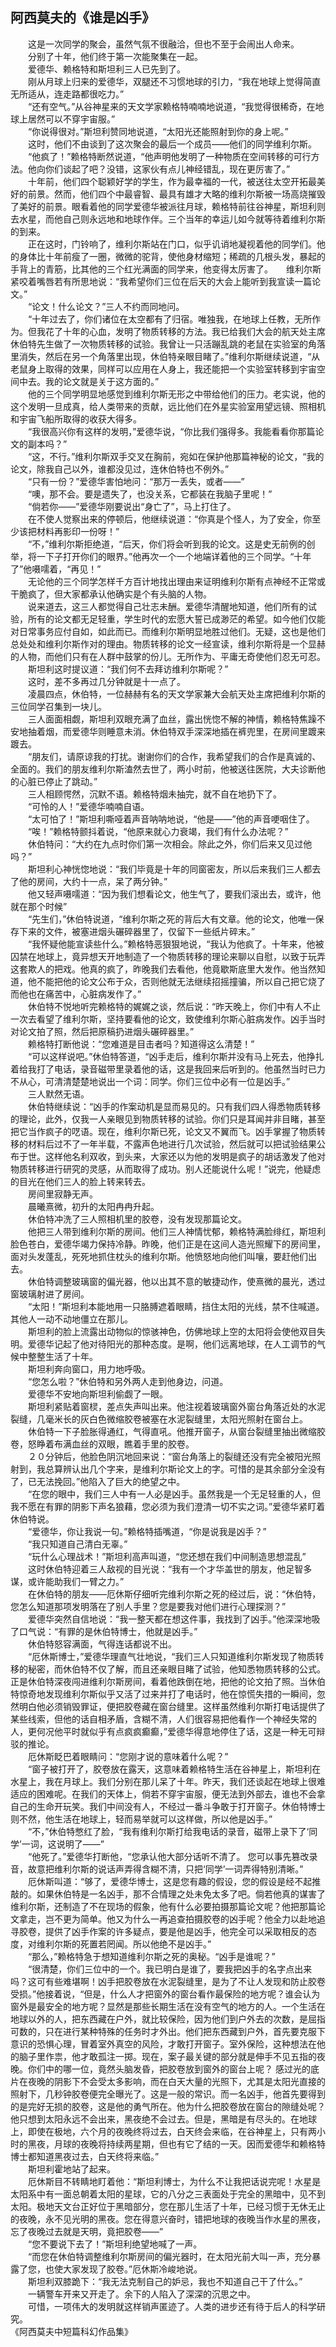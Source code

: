 ## 阿西莫夫的《谁是凶手》

　　这是一次同学的聚会，虽然气氛不很融洽，但也不至于会闹出人命来。
<br>　　分别了十年，他们终于第一次能聚集在一起。
<br>　　爱德华、赖格特和斯坦利三人已先到了。
<br>　　刚从月球上归来的爱德华，双腿还不习惯地球的引力，“我在地球上觉得简直无所适从，连走路都很吃力。”
<br>　　“还有空气。”从谷神星来的天文学家赖格特喃喃地说道，“我觉得很稀奇，在地球上居然可以不穿宇宙服。”
<br>　　“你说得很对。”斯坦利赞同地说道，“太阳光还能照射到你的身上呢。”
<br>　　这时，他们不由谈到了这次聚会的最后一个成员——他们的同学维利尔斯。
<br>　　“他疯了！”赖格特断然说道，“他声明他发明了一种物质在空间转移的可行方法。他向你们谈起了吧？没错，这家伙有点儿神经错乱，现在更厉害了。”
<br>　　十年前，他们四个聪颖好学的学生，作为最幸福的一代，被送往太空开拓最美好的前景。然而，他们四个中最睿智、最具有雄才大略的维利尔斯被一场高烧摧毁了美好的前景。眼看着他的同学爱德华被派往月球，赖格特前往谷神星，斯坦利则去水星，而他自己则永远地和地球作伴。三个当年的幸运儿如今就等待着维利尔斯的到来。
<br>　　正在这时，门铃响了，维利尔斯站在门口，似乎讥诮地凝视着他的同学们。他的身体比十年前瘦了一圈，微微的驼背，使他身材缩短；稀疏的几根头发，暴起的手背上的青筋，比其他的三个红光满面的同学来，他变得太厉害了。　　维利尔斯紧咬着嘴唇若有所思地说：“我希望你们三位在后天的大会上能听到我宣读一篇论文。”
<br>　　“论文！什么论文？”三人不约而同地问。
<br>　　“十年过去了，你们诸位在太空都有了归宿。唯独我，在地球上任教，无所作为。但我花了十年的心血，发明了物质转移的方法。我已给我们大会的航天处主席休伯特先生做了一次物质转移的试验。我曾让一只活蹦乱跳的老鼠在实验室的角落里消失，然后在另一个角落里出现，休伯特亲眼目睹了。”维利尔斯继续说道，“从老鼠身上取得的效果，同样可以应用在人身上，我还能把一个实验室转移到宇宙空间中去。我的论文就是关于这方面的。”
<br>　　他的三个同学明显地感觉到维利尔斯无形之中带给他们的压力。老实说，他的这个发明一旦成真，给人类带来的贡献，远比他们在外星实验室用望远镜、照相机和宇宙飞船所取得的收获大得多。
<br>　　“我很高兴你有这样的发明，”爱德华说，“你比我们强得多。我能看看你那篇论文的副本吗？”
<br>　　“这，不行。”维利尔斯双手交叉在胸前，宛如在保护他那篇神秘的论文，“我的论文，除我自己以外，谁都没见过，连休伯特也不例外。”
<br>　　“只有一份？”爱德华害怕地问：“那万一丢失，或者——”
<br>　　“噢，那不会。要是遗失了，也没关系，它都装在我脑子里呢！”
<br>　　“倘若你——”爱德华刚要说出“身亡了”，马上打住了。
<br>　　在不使人觉察出来的停顿后，他继续说道：“你真是个怪人，为了安全，你至少该把材料再影印一份呀！”
<br>　　“不，”维利尔斯拒绝道，“后天，你们将会听到我的论文。这是史无前例的创举，将一下子打开你们的眼界。”他再次一个一个地端详着他的三个同学。“十年了”他嗫嚅着，“再见！”
<br>　　无论他的三个同学怎样千方百计地找出理由来证明维利尔斯有点神经不正常或干脆疯了，但大家都承认他确实是个有头脑的人物。
<br>　　说来道去，这三人都觉得自己壮志未酬。爱德华清醒地知道，他们所有的试验，所有的论文都无足轻重，学生时代的宏愿大誓已成渺茫的希望。如今他们仅能对日常事务应付自如，如此而已。而维利尔斯明显地胜过他们。无疑，这也是他们总处处和维利尔斯作对的理由。物质转移的论文一经宣读，维利尔斯将是一个显赫的人物，而他们只有在人群中鼓掌的份儿。无所作为、平庸无奇使他们忍无可忍。
<br>　　斯坦利这时提议道：“我们何不去拜访维利尔斯呢？”
<br>　　这时，差不多再过几分钟就是十一点了。
<br>　　凌晨四点，休伯特，一位赫赫有名的天文学家兼大会航天处主席把维利尔斯的三位同学召集到一块儿。
<br>　　三人面面相觑，斯坦利双眼充满了血丝，露出恍惚不解的神情，赖格特焦躁不安地抽着烟，而爱德华则睡意未消。休伯特双手深深地插在裤兜里，在房间里踱来踱去。
<br>　　“朋友们，请原谅我的打扰。谢谢你们的合作，我希望我们的合作是真诚的、全面的。我们的朋友维利尔斯溘然去世了，两小时前，他被送往医院，大夫诊断他的心脏已停止了跳动。”
<br>　　三人相顾愕然，沉默不语。赖格特烟未抽完，就不自在地扔下了。
<br>　　“可怜的人！”爱德华喃喃自语。
<br>　　“太可怕了！”斯坦利嘶哑着声音呐呐地说，“他是——”他的声音哽咽住了。
<br>　　“唉！”赖格特颤抖着说，“他原来就心力衰竭，我们有什么办法呢？”
<br>　　休伯特问：“大约在九点时你们第一次相会。除此之外，你们后来又见过他吗？”
<br>　　斯坦利心神恍惚地说：“我们毕竟是十年的同窗密友，所以后来我们三人都去了他的房间，大约十一点，呆了两分钟。”
<br>　　他又轻声嗫嚅道：“因为我们想看论文，他生气了，要我们滚出去，或许，他就在那个时候”
<br>　　“先生们，”休伯特说道，“维利尔斯之死的背后大有文章。他的论文，他唯一保存下来的文件，被塞进烟头碾碎器里了，仅留下一些纸片碎末。”
<br>　　“我怀疑他能宣读些什么。”赖格特恶狠狠地说，“我认为他疯了。十年来，他被囚禁在地球上，竟异想天开地制造了一个物质转移的理论来聊以自慰，以致于玩弄这套欺人的把戏。他真的疯了，昨晚我们去看他，他竟歇斯底里大发作。他当然知道，他不能把他的论文公布于众，否则他就无法继续招摇撞骗，所以自己把它烧了而他也在痛苦中，心脏病发作了。”
<br>　　休伯特不悦地听完赖格特的娓娓之谈，然后说：“昨天晚上，你们中有人不止一次去看望了维利尔斯，坚持要看他的论文，致使维利尔斯心脏病发作。凶手当时对论文拍了照，然后把原稿扔进烟头碾碎器里。”
<br>　　赖格特打断他说：“您难道是目击者吗？知道得这么清楚！”
<br>　　“可以这样说吧。”休伯特答道，“凶手走后，维利尔斯并没有马上死去，他挣扎着给我打了电话，录音磁带里录着他的话，这是我回来后听到的。他虽然当时已力不从心，可清清楚楚地说出一个词：同学。你们三位中必有一位是凶手。”
<br>　　三人默然无语。
<br>　　休伯特继续说：“凶手的作案动机是显而易见的。只有我们四人得悉物质转移的理论，此外，仅我一人亲眼见到物质转移的试验。你们只是耳闻并非目睹，甚至把它当作疯子的呓语。现在，维利尔斯已死，论文又不翼而飞。凶手掌握了物质转移的材料后过不了一年半载，不露声色地进行几次试验，然后就可以把试验结果公布于世。这样他名利双收，到头来，大家还以为他的发明是疯子的胡话激发了他对物质转移进行研究的灵感，从而取得了成功。别人还能说什么呢！”说完，他疑虑的目光在他们三人的脸上转来转去。
<br>　　房间里寂静无声。
<br>　　晨曦熹微，初升的太阳冉冉升起。
<br>　　休伯特冲洗了三人照相机里的胶卷，没有发现那篇论文。
<br>　　他把三人带到维利尔斯的房间。他们三人神情忧郁，赖格特满脸绯红，斯坦利脸色苍白，爱德华竭力保持冷静。昨晚，他们正是在这间人造光照耀下的房间里，面对头发蓬乱，死死地抓住枕头的维利尔斯。他愤怒地向他们叫嚷，要赶他们出去。
<br>　　休伯特调整玻璃窗的偏光器，他以出其不意的敏捷动作，使熹微的晨光，透过窗玻璃射进了房间。
<br>　　“太阳！”斯坦利本能地用一只胳膊遮着眼睛，挡住太阳的光线，禁不住喊道。其他人一动不动地僵立在那儿。
<br>　　斯坦利的脸上流露出动物似的惊骇神色，仿佛地球上空的太阳将会使他双目失明。爱德华记起了他对待阳光的那种态度。是啊，他们远离地球，在人工调节的气候中整整生活了十年。
<br>　　斯坦利奔向窗口，用力地呼吸。
<br>　　“您怎么啦？”休伯特和另外两人走到他身边，问道。
<br>　　爱德华不安地向斯坦利偷觑了一眼。
<br>　　斯坦利紧贴着窗棂，差点失声叫出来。他注视着玻璃窗外窗台角落近处的水泥裂缝，几毫米长的灰白色微缩胶卷被塞在水泥裂缝里，太阳光照射在窗台上。
<br>　　休伯特一下子脸胀得通红，气得直吼。他推开窗子，从窗台裂缝里抽出微缩胶卷，怒睁着布满血丝的双眼，瞧着手里的胶卷。
<br>　　２０分钟后，他脸色阴沉地回来说：“窗台角落上的裂缝还没有完全被阳光照射到，我总算辨认出几个字来，是维利尔斯论文上的字。可惜的是其余部分全没有了，已无法挽回。”他陷入了巨大的绝望之中。
<br>　　“在您的眼中，我们三人中有一人必是凶手。虽然我是一个无足轻重的人，但我不愿在有罪的阴影下声名狼藉，您必须为我们澄清一切不实之词。”爱德华紧盯着休伯特说。
<br>　　“爱德华，你让我说一句。”赖格特插嘴道，“你是说我是凶手？”
<br>　　“我只知道自己清白无辜。”
<br>　　“玩什么心理战术！”斯坦利高声叫道，“您还想在我们中间制造思想混乱”
<br>　　这时休伯特迎着三人敌视的目光说：“我有一个才华盖世的朋友，他足智多谋，或许能助我们一臂之力。”
<br>　　在休伯特的朋友——厄休斯仔细听完维利尔斯之死的经过后，说：“休伯特，您怎么知道那项发明落在了别人手里？您是要我对他们进行心理探测？”
<br>　　爱德华突然自信地说：“我一整天都在想这件事，我找到了凶手。”他深深地吸了口气说：“有罪的是休伯特博士，他就是凶手。”
<br>　　休伯特怒容满面，气得连话都说不出。
<br>　　“厄休斯博士，”爱德华理直气壮地说，“我们三人只知道维利尔斯发现了物质转移的秘密，而休伯特不仅了解，而且还亲眼目睹了试验，他知悉物质转移的公式。正是休伯特深夜闯进维利尔斯房间，看着他跌倒在地，把他的论文拍了照。当休伯特惊奇地发现维利尔斯似乎又活了过来并打了电话时，他在惊慌失措的一瞬间，忽然明白他必须销毁罪证，便把胶卷藏在窗台缝里。这样虽然维利尔斯打电话提供了某些线索，但他的话自相矛盾，含糊不清，人们很容易把他看作一个神经失常的人，更何况他平时就似乎有点疯疯癫癫，”爱德华得意地停住了话，这是一种无可辩驳的推论。
<br>　　厄休斯眨巴着眼睛问：“您刚才说的意味着什么呢？”
<br>　　“窗子被打开了，胶卷放在露天，这意味着赖格特生活在谷神星上，斯坦利在水星上，我在月球上。我们分别在那儿呆了十年。昨天，我们还谈起在地球上很难适应的困难呢。在我们的天体上，倘若不穿宇宙服，便无法到外部去，谁也不会拿自己的生命开玩笑。我们中间没有人，不经过一番斗争敢于打开窗子。休伯特博士则不然，他生活在地球上，轻而易举就可以这样做，所以他是凶手。”
<br>　　“不，”休伯特憋红了脸，“我有维利尔斯打给我电话的录音，磁带上录下了‘同学’一词，这说明了——”
<br>　　“他死了。”爱德华打断他，“您承认他大部分话听不清了。 您可以事先篡改录音，故意把维利尔斯的说话声弄得含糊不清，只把‘同学’一词弄得特别清晰。”
<br>　　厄休斯叫道：“够了，爱德华博士，这是您有趣的假设，您的假设是经不起推敲的。如果休伯特是一名凶手，那不合情理之处未免太多了吧。倘若他真的谋害了维利尔斯，还制造了不在现场的假象，他有什么必要拍摄那篇论文呢？他把那篇论文拿走，岂不更为简单。他又为什么一再追查拍摄胶卷的凶手呢？他全力以赴地追寻胶卷，提供了凶手作案的许多疑点，要是他是凶手，他完全可以采取相反的态度，对维利尔斯的死置若罔闻。所以他绝不是凶手。”
<br>　　“那么，”赖格特急于想知道维利尔斯之死的奥秘。“凶手是谁呢？”
<br>　　“很清楚，你们三位中的一个。我已明白是谁了，要我把凶手的名字点出来吗？这可有些难堪啊！凶手把胶卷放在水泥裂缝里，是为了不让人发现和防止胶卷受损。”他接着说，“但是，什么人才把窗外的窗台看作最保险的地方呢？谁会认为窗外是最安全的地方呢？显然是那些长期生活在没有空气的地方的人。一个生活在地球以外的人，把东西藏在户外，就比较保险，因为他们到户外去的次数，是屈指可数的，只在进行某种特殊的任务时才外出。他们把东西藏到户外，首先要克服下意识的恐惧心理，冒着室外真空的风险，才敢打开窗子。室外保险，这种想法在他的脑子里作祟，他才敢孤注一掷。现在，案子最关键的部分就是伸手不见五指的夜晚。你们中的哪一位，竟然头脑发昏，把胶卷放到窗外的窗台上呢？ 感过光的底片在夜晚的阴影下不会受太多影响，而在白天大量的光照下，尤其是太阳光直接的照射下，几秒钟胶卷便完全曝光了。这是一般的常识。而一名凶手，他首先要得到的是完好无损的胶卷，这是他的勇气所在。他为什么把胶卷放在窗台的隙缝处呢？他只想到太阳永远不会出来，黑夜绝不会过去。但是，黑暗是有尽头的。在地球上，即使在极地，六个月的夜晚终将过去，白天终会来临，在谷神星上，只有两小时的黑夜，月球的夜晚将持续两星期，但也有它了结的一天。因而爱德华和赖格特博士都知道黑夜过去，白天终将来临。”
<br>　　斯坦利霍地站了起来。
<br>　　厄休斯目不转睛地盯着他：“斯坦利博士，为什么不让我把话说完呢！水星是太阳系中有一面总朝着太阳的星球，它的八分之三表面处于完全的黑暗中，见不到太阳。极地天文台正好位于黑暗部分，您在那儿生活了十年，已经习惯于无休无止的夜晚，永不见光明的黑夜。您在得意兴奋时，错把地球的夜晚当作水星的黑夜，忘了夜晚过去就是天明，竟把胶卷——”
<br>　　“您不要说下去了！”斯坦利绝望地喊了一声。
<br>　　“而您在休伯特调整维利尔斯房间的偏光器时，在太阳光前大叫一声，充分暴露了您，也使大家发现了胶卷。”厄休斯冷峻地说。
<br>　　斯坦利双膝跪下：“我无法克制自己的妒忌，我也不知道自己干了什么。”
<br>　　一辆警车开来又开走了。余下的人陷入了深深的沉思之中。
<br>　　可惜，一项伟大的发明就这样销声匿迹了。人类的进步还有待于后人的科学研究。 
<br>《阿西莫夫中短篇科幻作品集》 
<br>